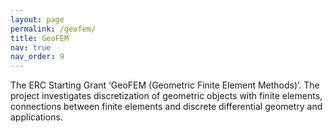```yaml
---
layout: page
permalink: /geofem/
title: GeoFEM
nav: true
nav_order: 9
---
```


The ERC Starting Grant ‘GeoFEM (Geometric Finite Element Methods)’. The project investigates discretization of geometric objects with finite elements, connections between finite elements and discrete differential geometry and applications.



 